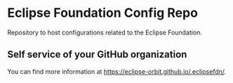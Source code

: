 # Eclipse Foundation Config Repo

Repository to host configurations related to the Eclipse Foundation.

## Self service of your GitHub organization

You can find more information at <https://eclipse-orbit.github.io/.eclipsefdn/>.
